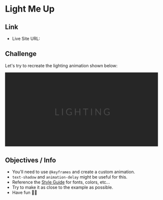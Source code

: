 # Light Me Up

## Link

- Live Site URL: []()

## Challenge

Let's try to recreate the lighting animation shown below:

![example](img/mockup.gif)

## Objectives / Info

- You'll need to use `@keyframes` and create a custom animation.
- `text-shadow` and `animation-delay` might be useful for this.
- Reference the [Style Guide](style-guide.md) for fonts, colors, etc...
- Try to make it as close to the example as possible.
- Have fun 🐱‍🚀
